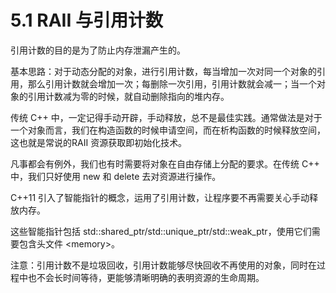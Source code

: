 # 5.1 RAII 与引用计数

引用计数的目的是为了防止内存泄漏产生的。

基本思路：对于动态分配的对象，进行引用计数，每当增加一次对同一个对象的引用，那么引用计数就会增加一次；每删除一次引用，引用计数就会减一；当一个对象的引用计数减为零的时候，就自动删除指向的堆内存。

传统 C++ 中，一定记得手动开辟，手动释放，总不是最佳实践。通常做法是对于一个对象而言，我们在构造函数的时候申请空间，而在析构函数的时候释放空间，这也就是常说的RAII 资源获取即初始化技术。

凡事都会有例外，我们也有时需要将对象在自由存储上分配的要求。在传统 C++ 中，我们只好使用 new 和 delete 去对资源进行操作。

C++11 引入了智能指针的概念，运用了引用计数，让程序要不再需要关心手动释放内存。

这些智能指针包括 std::shared_ptr/std::unique_ptr/std::weak_ptr，使用它们需要包含头文件 \<memory>。

注意：引用计数不是垃圾回收，引用计数能够尽快回收不再使用的对象，同时在过程中也不会长时间等待，更能够清晰明确的表明资源的生命周期。
